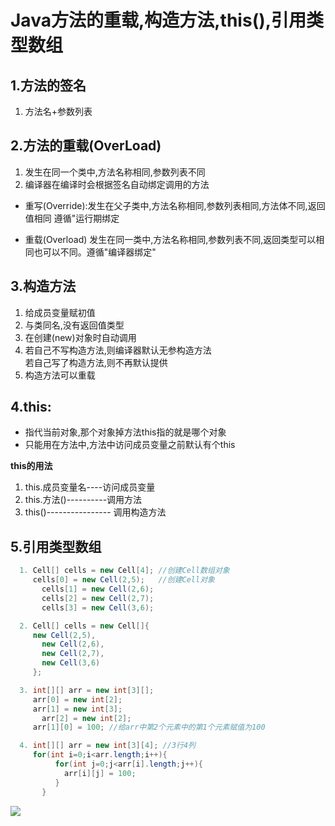 # Java方法的重载,构造方法,this(),引用类型数组 #

## **1.方法的签名**
  1. 方法名+参数列表

## **2.方法的重载(OverLoad)**
  1. 发生在同一个类中,方法名称相同,参数列表不同  
  2. 编译器在编译时会根据签名自动绑定调用的方法

  - 重写(Override):发生在父子类中,方法名称相同,参数列表相同,方法体不同,返回值相同  遵循"运行期绑定

  - 重载(Overload) 发生在同一类中,方法名称相同,参数列表不同,返回类型可以相同也可以不同。遵循"编译器绑定"


## **3.构造方法**


  1. 给成员变量赋初值
  2. 与类同名,没有返回值类型
  3. 在创建(new)对象时自动调用
  4. 若自己不写构造方法,则编译器默认无参构造方法  
  	若自己写了构造方法,则不再默认提供
  5.  构造方法可以重载

## **4.this:**


 - 指代当前对象,那个对象掉方法this指的就是哪个对象  
 - 只能用在方法中,方法中访问成员变量之前默认有个this   

 **this的用法**
  1. this.成员变量名----访问成员变量  
  2. this.方法()----------调用方法
  3. this()---------------- 调用构造方法



## 5.**引用类型数组**
```java
  1. Cell[] cells = new Cell[4]; //创建Cell数组对象  
     cells[0] = new Cell(2,5);   //创建Cell对象  
 	   cells[1] = new Cell(2,6);  
 	   cells[2] = new Cell(2,7);  
 	   cells[3] = new Cell(3,6);  

  2. Cell[] cells = new Cell[]{     
     new Cell(2,5),  
 	   new Cell(2,6),  
 	   new Cell(2,7),  
 	   new Cell(3,6)  
     };    

  3. int[][] arr = new int[3][];  
     arr[0] = new int[2];  
     arr[1] = new int[3];  
 	   arr[2] = new int[2];  
     arr[1][0] = 100; //给arr中第2个元素中的第1个元素赋值为100  

  4. int[][] arr = new int[3][4]; //3行4列  
     for(int i=0;i<arr.length;i++){  
 	      for(int j=0;j<arr[i].length;j++){  
 	        arr[i][j] = 100;  
 	      }  
	   }  
```

![](https://timgsa.baidu.com/timg?image&quality=80&size=b9999_10000&sec=1507539242906&di=3905b798ec8cb33a1890206dff9281c6&imgtype=0&src=http%3A%2F%2Fimg3.duitang.com%2Fuploads%2Fitem%2F201508%2F04%2F20150804174818_rF82m.png)
